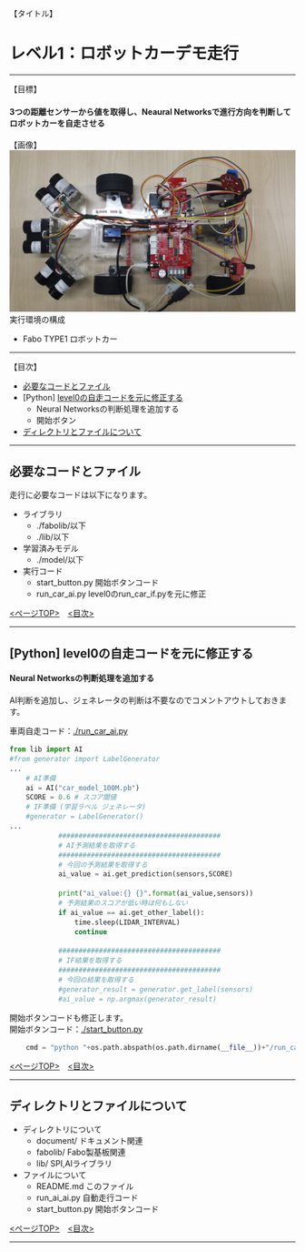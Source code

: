 <a name='top'>

【タイトル】
# レベル1：ロボットカーデモ走行
<hr>

【目標】
#### 3つの距離センサーから値を取得し、Neaural Networksで進行方向を判断してロボットカーを自走させる

【画像】
![](./document/robotcar.jpg)
実行環境の構成
* Fabo TYPE1 ロボットカー

<hr>

<a name='0'>

【目次】
* [必要なコードとファイル](#1)
* [Python] [level0の自走コードを元に修正する](#2)
  * Neural Networksの判断処理を追加する
  * 開始ボタン
* [ディレクトリとファイルについて](#3)
<hr>

<a name='1'>

## 必要なコードとファイル
走行に必要なコードは以下になります。<br>
* ライブラリ
  * ./fabolib/以下
  * ./lib/以下
* 学習済みモデル
  * ./model/以下
* 実行コード
  * start_button.py 開始ボタンコード
  * run_car_ai.py level0のrun_car_if.pyを元に修正

[<ページTOP>](#top)　[<目次>](#0)
<hr>

<a name='2'>

## [Python] level0の自走コードを元に修正する
#### Neural Networksの判断処理を追加する
AI判断を追加し、ジェネレータの判断は不要なのでコメントアウトしておきます。<br>

車両自走コード：[./run_car_ai.py](./run_car_ai.py)<br>
```python
from lib import AI
#from generator import LabelGenerator
...
    # AI準備
    ai = AI("car_model_100M.pb")
    SCORE = 0.6 # スコア閾値
    # IF準備 (学習ラベル ジェネレータ)
    #generator = LabelGenerator()
...
            ########################################
            # AI予測結果を取得する
            ########################################
            # 今回の予測結果を取得する
            ai_value = ai.get_prediction(sensors,SCORE)

            print("ai_value:{} {}".format(ai_value,sensors))
            # 予測結果のスコアが低い時は何もしない
            if ai_value == ai.get_other_label():
                time.sleep(LIDAR_INTERVAL)
                continue

            ########################################
            # IF結果を取得する
            ########################################
            # 今回の結果を取得する
            #generator_result = generator.get_label(sensors)
            #ai_value = np.argmax(generator_result)
```

開始ボタンコードも修正します。<br>
開始ボタンコード：[./start_button.py](./start_button.py)
```python
    cmd = "python "+os.path.abspath(os.path.dirname(__file__))+"/run_car_ai.py"
```

[<ページTOP>](#top)　[<目次>](#0)
<hr>

<a name='3'>

## ディレクトリとファイルについて
* ディレクトリについて
  * document/ ドキュメント関連
  * fabolib/ Fabo製基板関連
  * lib/ SPI,AIライブラリ
* ファイルについて
  * README.md このファイル
  * run_ai_ai.py 自動走行コード
  * start_button.py 開始ボタンコード

[<ページTOP>](#top)　[<目次>](#0)
<hr>


